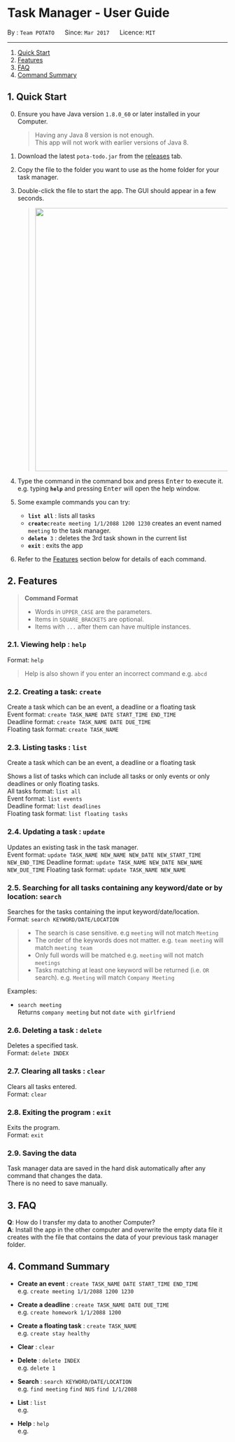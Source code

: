 # Task Manager - User Guide

By : `Team POTATO`  &nbsp;&nbsp;&nbsp;&nbsp; Since: `Mar 2017`  &nbsp;&nbsp;&nbsp;&nbsp; Licence: `MIT`

---

1. [Quick Start](#quick-start)
2. [Features](#features)
3. [FAQ](#faq)
4. [Command Summary](#command-summary)

## 1. Quick Start

0. Ensure you have Java version `1.8.0_60` or later installed in your Computer.<br>

   > Having any Java 8 version is not enough. <br>
   > This app will not work with earlier versions of Java 8.

1. Download the latest `pota-todo.jar` from the [releases](../../../releases) tab.
2. Copy the file to the folder you want to use as the home folder for your task manager.
3. Double-click the file to start the app. The GUI should appear in a few seconds.
   > <img src="images/Ui.png" width="600">

4. Type the command in the command box and press <kbd>Enter</kbd> to execute it. <br>
   e.g. typing **`help`** and pressing <kbd>Enter</kbd> will open the help window.
5. Some example commands you can try:
   * **`list all`** : lists all tasks
   * **`create`**`create meeting 1/1/2088 1200 1230`
     creates an event named `meeting` to the task manager.
   * **`delete`**` 3` : deletes the 3rd task shown in the current list
   * **`exit`** : exits the app
6. Refer to the [Features](#features) section below for details of each command.<br>


## 2. Features

> **Command Format**
>
> * Words in `UPPER_CASE` are the parameters.
> * Items in `SQUARE_BRACKETS` are optional.
> * Items with `...` after them can have multiple instances.

### 2.1. Viewing help : `help`

Format: `help`

> Help is also shown if you enter an incorrect command e.g. `abcd`

### 2.2. Creating a task: `create`

Create a task which can be an event, a deadline or a floating task<br>
Event format: `create TASK_NAME DATE START_TIME END_TIME`<br>
Deadline format: `create TASK_NAME DATE DUE_TIME`<br>
Floating task format: `create TASK_NAME`

### 2.3. Listing tasks : `list`
Create a task which can be an event, a deadline or a floating task<br>

Shows a list of tasks which can include all tasks or only events or only deadlines or only floating tasks.<br>
All tasks format: `list all`<br>
Event format: `list events`<br>
Deadline format: `list deadlines`<br>
Floating task format: `list floating tasks`<br>

### 2.4. Updating a task : `update`

Updates an existing task in the task manager.<br>
Event format: `update TASK_NAME NEW_NAME NEW_DATE NEW_START_TIME NEW_END_TIME`
Deadline format: `update TASK_NAME NEW_DATE NEW_NAME NEW_DUE_TIME`
Floating task format: `update TASK_NAME NEW_NAME`

### 2.5. Searching for all tasks containing any keyword/date or by location: `search`

Searches for the tasks containing the input keyword/date/location.<br>
Format: `search KEYWORD/DATE/LOCATION`

> * The search is case sensitive. e.g `meeting` will not match `Meeting`
> * The order of the keywords does not matter. e.g. `team meeting` will match `meeting team`
> * Only full words will be matched e.g. `meeting` will not match `meetings`
> * Tasks matching at least one keyword will be returned (i.e. `OR` search).
    e.g. `Meeting` will match `Company Meeting`

Examples:

* `search meeting`<br>
  Returns `company meeting` but not `date with girlfriend`

### 2.6. Deleting a task : `delete`

Deletes a specified task.<br>
Format: `delete INDEX`

### 2.7. Clearing all tasks : `clear`

Clears all tasks entered.<br>
Format: `clear`

### 2.8. Exiting the program : `exit`

Exits the program.<br>
Format: `exit`

### 2.9. Saving the data

Task manager data are saved in the hard disk automatically after any command that changes the data.<br>
There is no need to save manually.

## 3. FAQ

**Q**: How do I transfer my data to another Computer?<br>
**A**: Install the app in the other computer and overwrite the empty data file it creates with
       the file that contains the data of your previous task manager folder.

## 4. Command Summary

* **Create an event** : `create TASK_NAME DATE START_TIME END_TIME` <br>
  e.g. `create meeting 1/1/2088 1200 1230`

* **Create a deadline** : `create TASK_NAME DATE DUE_TIME` <br>
  e.g. `create homework 1/1/2088 1200`

* **Create a floating task** : `create TASK_NAME` <br>
  e.g. `create stay healthy`

* **Clear** : `clear`

* **Delete** : `delete INDEX` <br>
   e.g. `delete 1`

* **Search** : `search KEYWORD/DATE/LOCATION ` <br>
  e.g. `find meeting` `find NUS` `find 1/1/2088`

* **List** : `list` <br>
  e.g.

* **Help** : `help` <br>
  e.g.

